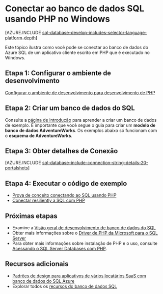<properties
    pageTitle="Conectar ao banco de dados SQL usando PHP no Windows | Microsoft Azure"
    description="Apresenta um programa PHP de amostra que se conecta ao banco de dados do Azure SQL de um cliente do Windows e fornece links para os componentes de software necessário necessários pelo cliente."
    services="sql-database"
    documentationCenter=""
    authors="meet-bhagdev"
    manager="jhubbard"
    editor=""/>


<tags
    ms.service="sql-database"
    ms.workload="drivers"
    ms.tgt_pltfrm="na"
    ms.devlang="php"
    ms.topic="article"
    ms.date="10/03/2016"
    ms.author="meetb"/>


# <a name="connect-to-sql-database-by-using-php-on-windows"></a>Conectar ao banco de dados SQL usando PHP no Windows


[AZURE.INCLUDE [sql-database-develop-includes-selector-language-platform-depth](../../includes/sql-database-develop-includes-selector-language-platform-depth.md)] 


Este tópico ilustra como você pode se conectar ao banco de dados do Azure SQL de um aplicativo cliente escrito em PHP que é executado no Windows.

## <a name="step-1--configure-development-environment"></a>Etapa 1: Configurar o ambiente de desenvolvimento

[Configurar o ambiente de desenvolvimento para desenvolvimento de PHP](https://msdn.microsoft.com/library/mt720663.aspx)

## <a name="step-2-create-a-sql-database"></a>Etapa 2: Criar um banco de dados do SQL

Consulte a [página de Introdução](sql-database-get-started.md) para aprender a criar um banco de dados de exemplo.  É importante que você segue o guia para criar um **modelo de banco de dados AdventureWorks**. Os exemplos abaixo só funcionam com o **esquema de AdventureWorks**.


## <a name="step-3-get-connection-details"></a>Etapa 3: Obter detalhes de Conexão

[AZURE.INCLUDE [sql-database-include-connection-string-details-20-portalshots](../../includes/sql-database-include-connection-string-details-20-portalshots.md)]


## <a name="step-4-run-sample-code"></a>Etapa 4: Executar o código de exemplo

* [Prova de conceito conectando ao SQL usando PHP](https://msdn.microsoft.com/library/mt720665.aspx)
* [Conectar resiliently a SQL com PHP](https://msdn.microsoft.com/library/mt720667.aspx)


## <a name="next-steps"></a>Próximas etapas

* Examine a [Visão geral de desenvolvimento de banco de dados do SQL](sql-database-develop-overview.md)
* Obter mais informações sobre o [Driver de PHP da Microsoft para o SQL Server](https://msdn.microsoft.com/library/dn865013.aspx)
* Para obter mais informações sobre instalação de PHP e o uso, consulte [Acessando o SQL Server Databases com PHP](http://social.technet.microsoft.com/wiki/contents/articles/1258.accessing-sql-server-databases-from-php.aspx).

## <a name="additional-resources"></a>Recursos adicionais 

* [Padrões de design para aplicativos de vários locatários SaaS com banco de dados do SQL Azure](sql-database-design-patterns-multi-tenancy-saas-applications.md)
* Explorar todos os [recursos do banco de dados SQL](https://azure.microsoft.com/services/sql-database/)
